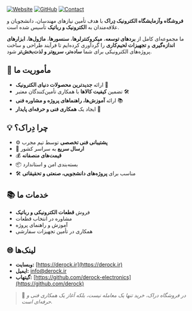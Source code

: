 [![Website](https://img.shields.io/badge/🌐-derock.ir-blue)](https://derock.ir)
[![GitHub](https://img.shields.io/badge/💻-GitHub-black)](https://github.com/derock-electronics)
[![Contact](https://img.shields.io/badge/📧-email-orange)](mailto:info@derock.ir)

**فروشگاه وآزمایشگاه الکترونیک دِراک** با هدف تأمین نیازهای مهندسان، دانشجویان و علاقه‌مندان به **الکترونیک و رباتیک** تأسیس شده است.  

ما مجموعه‌ای کامل از **بردهای توسعه**، **میکروکنترلرها**، **سنسورها**، **ماژول‌ها**، **ابزارهای اندازه‌گیری** و **تجهیزات لحیم‌کاری** را گردآوری کرده‌ایم تا فرآیند طراحی و ساخت پروژه‌های الکترونیکی برای شما **ساده‌تر، سریع‌تر و لذت‌بخش‌تر** شود.  

## 🎯 مأموریت ما
- ارائه **جدیدترین محصولات دنیای الکترونیک** 📡
- تضمین **کیفیت کالاها** با همکاری تأمین‌کنندگان معتبر 🛠
- ارائه **آموزش‌ها، راهنماهای پروژه و مشاوره فنی** 📚
- ایجاد یک **همکاری فنی و حرفه‌ای پایدار** 🤝

## 💡 چرا دِراک؟
- ⚙️ **پشتیبانی فنی تخصصی** توسط تیم مجرب
- 🚀 **ارسال سریع** به سراسر کشور
- 💰 **قیمت‌های منصفانه**
- 📦 بسته‌بندی امن و استاندارد
- 🛠 مناسب برای **پروژه‌های دانشجویی، صنعتی و تحقیقاتی**

## 📚 خدمات ما
- فروش **قطعات الکترونیکی و رباتیک**
- مشاوره در انتخاب قطعات
- آموزش و راهنمای پروژه
- همکاری در تأمین تجهیزات سفارشی

## 🌐 لینک‌ها
- **وبسایت:** [https://derock.ir](https://derock.ir)
- **ایمیل:** info@derock.ir
- **گیتهاب:** [https://github.com/derock-electronics](https://github.com/derock)

> 💬 *در فروشگاه دراک، خرید تنها یک معامله نیست، بلکه آغاز یک همکاری فنی و حرفه‌ای است.*

